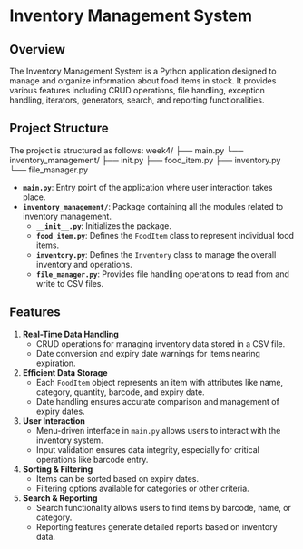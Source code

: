 # Inventory Management System

## Overview
The Inventory Management System is a Python application designed to manage and organize information about food items in stock. It provides various features including CRUD operations, file handling, exception handling, iterators, generators, search, and reporting functionalities.

## Project Structure
The project is structured as follows:
week4/
├── main.py
└── inventory_management/
├── init.py
├── food_item.py
├── inventory.py
└── file_manager.py
- **`main.py`**: Entry point of the application where user interaction takes place.
- **`inventory_management/`**: Package containing all the modules related to inventory management.
  - **`__init__.py`**: Initializes the package.
  - **`food_item.py`**: Defines the `FoodItem` class to represent individual food items.
  - **`inventory.py`**: Defines the `Inventory` class to manage the overall inventory and operations.
  - **`file_manager.py`**: Provides file handling operations to read from and write to CSV files.

## Features
1. **Real-Time Data Handling**
   - CRUD operations for managing inventory data stored in a CSV file.
   - Date conversion and expiry date warnings for items nearing expiration.
2. **Efficient Data Storage**
   - Each `FoodItem` object represents an item with attributes like name, category, quantity, barcode, and expiry date.
   - Date handling ensures accurate comparison and management of expiry dates.
3. **User Interaction**
   - Menu-driven interface in `main.py` allows users to interact with the inventory system.
   - Input validation ensures data integrity, especially for critical operations like barcode entry.
4. **Sorting & Filtering**
   - Items can be sorted based on expiry dates.
   - Filtering options available for categories or other criteria.
5. **Search & Reporting**
   - Search functionality allows users to find items by barcode, name, or category.
   - Reporting features generate detailed reports based on inventory data.





